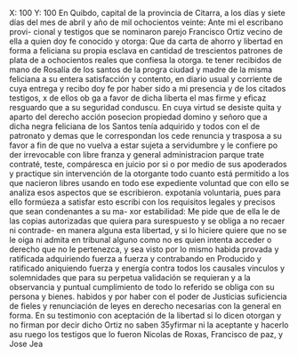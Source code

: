 X: 100 Y: 100
En Quibdo, capital de la provincia de Citarra, a los días y siete días del mes de abril y año de mil ochocientos veinte: Ante mi el escribano provi- cional y testigos que se nominaron parejo Francisco Ortiz vecino de
ella a quien doy fe conocido y otorga: Que da carta de ahorro y libertad en forma a feliciana su propia esclava en cantidad de trescientos patrones de plata de a ochocientos reales que confiesa la otorga.
te tener recibidos de mano de Rosalía de los santos de la progra
ciudad y madre de la misma feliciana a su entera satisfacción y
contento, en diario usual y corriente de cuya entrega y recibo doy
fe por haber sido a mi presencia y de los citados testigos, x de ellos ob
ga a favor de dicha liberta el mas firme y eficaz resguardo que a su seguridad conduscu. En cuya virtud se desiste quita y aparto del derecho acción posecion propiedad domino y señoro que a dicha negra
feliciana de los Santos tenía adquirido y todos con el de patronato
y demas que le correspondan los cede renuncia y trasposa a su favor
a fin de que no vuelva a estar sujeta a servidumbre y le confiere po
der irrevocable con libre franza y general administracion parque
trate contraté, teste, compáresca en juicio por si o por medio de sus apoderados y practique sin intervención de la otorgante todo cuanto está permitido a los que nacieron libres usando en todo ese expediente voluntad que con ello se analiza esos aspectos que se escribieron.
expotanía voluntaria, pues para ello formúeza a satisfar esto escribi con los requisitos legales y precisos que sean condenantes a su ma- xor estabilidad: Me pide que de ella le de las copias autorizadas que quiera para surespuesto y se obliga a no recaer ni contrade-
en manera alguna esta libertad, y si lo hiciere quiere que no se le oiga ni admita en tribunal alguno como no es quien intenta acceder o derecho que no le pertenezca, y sea visto por lo mismo habida provada y ratificada adquiriendo fuerza a fuerza y contrabando en
Producido y ratificado aniquiendo fuerza y energía contra todos los causales vinculos y solemnidades que para su perpetua validación se requieran y a la observancia y puntual cumplimiento de todo lo referido se obliga con su persona y bienes.
habidos y por haber con el poder de Justicias suficiencia de fieles y renunciación de leyes en derecho necesarias con la general en forma. En su testimonio con aceptación de la libertad si lo dicen otorgan y no firman por decir dicho Ortiz no saben
35yfirmar ni la aceptante y hacerlo asu ruego los testigos que lo fueron Nicolas de Roxas, Francisco de paz, y Jose Jea